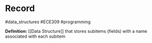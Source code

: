 # Record
#data_structures #ECE309 #programming 

**Definition:** [[Data Structure]] that stores subitems (fields) with a name associated with each subitem
